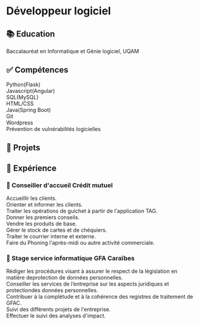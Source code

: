 # Développeur logiciel

## 📚 Education
Baccalauréat en Informatique et Génie logiciel, UQAM

## ✅ Compétences
Python(Flask)  
Javascript(Angular)  
SQL(MySQL)  
HTML/CSS  
Java(Spring Boot)  
Git  
Wordpress  
Prévention de vulnérabilités logicielles  

## 📐 Projets

## 💼 Expérience

### 🔹  Conseiller d'accueil Crédit mutuel
Accueillir les clients.  
Orienter et informer les clients.  
Traiter les opérations de guichet à partir de l'application TAG.  
Donner les premiers conseils.  
Vendre les produits de base.  
Gérer le stock de cartes et de chéquiers.  
Traiter le courrier interne et externe.  
Faire du Phoning l'après-midi ou autre activité commerciale.  

### 🔹 Stage service informatique GFA Caraïbes
Rédiger les procédures visant à assurer le respect de la législation en matière deprotection de données personnelles.  
Conseiller les services de l’entreprise sur les aspects juridiques et protectiondes données personnelles.  
Contribuer à la complétude et à la cohérence des registres de traitement de GFAC.  
Suivi des différents projets de l'entreprise.    
Effectuer le suivi des analyses d'impact.  


